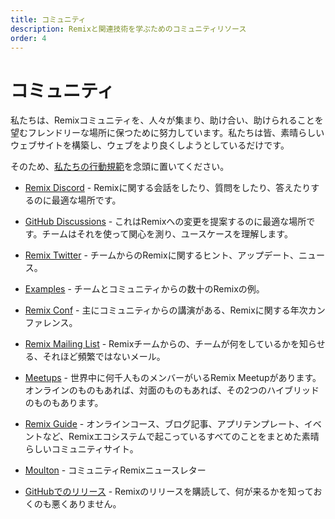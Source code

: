 ```yaml
---
title: コミュニティ
description: Remixと関連技術を学ぶためのコミュニティリソース
order: 4
---
```


# コミュニティ

私たちは、Remixコミュニティを、人々が集まり、助け合い、助けられることを望むフレンドリーな場所に保つために努力しています。私たちは皆、素晴らしいウェブサイトを構築し、ウェブをより良くしようとしているだけです。

そのため、[私たちの行動規範][our-code-of-conduct]を念頭に置いてください。

- [Remix Discord][remix-discord-server] - Remixに関する会話をしたり、質問をしたり、答えたりするのに最適な場所です。

- [GitHub Discussions][git-hub-discussions-forum] - これはRemixへの変更を提案するのに最適な場所です。チームはそれを使って関心を測り、ユースケースを理解します。

- [Remix Twitter][twitter] - チームからのRemixに関するヒント、アップデート、ニュース。

- [Examples][the-examples-repository] - チームとコミュニティからの数十のRemixの例。

- [Remix Conf][remix-conf] - 主にコミュニティからの講演がある、Remixに関する年次カンファレンス。

- [Remix Mailing List][official-remix-team-mailing-list] - Remixチームからの、チームが何をしているかを知らせる、それほど頻繁ではないメール。

- [Meetups][the-remix-meetup-page] - 世界中に何千人ものメンバーがいるRemix Meetupがあります。オンラインのものもあれば、対面のものもあれば、その2つのハイブリッドのものもあります。

- [Remix Guide][remix-guide] - オンラインコース、ブログ記事、アプリテンプレート、イベントなど、Remixエコシステムで起こっているすべてのことをまとめた素晴らしいコミュニティサイト。

- [Moulton][moulton] - コミュニティRemixニュースレター

- [GitHubでのリリース][releases-on-git-hub] - Remixのリリースを購読して、何が来るかを知っておくのも悪くありません。

[our-code-of-conduct]: https://github.com/remix-run/remix/blob/main/CODE_OF_CONDUCT.md
[remix-discord-server]: https://rmx.as/discord
[git-hub-discussions-forum]: https://github.com/remix-run/remix/discussions
[the-examples-repository]: https://github.com/remix-run/examples
[official-remix-team-mailing-list]: https://remix.run/newsletter
[moulton]: https://www.readmoulton.com
[releases-on-git-hub]: https://github.com/remix-run/remix/releases
[official]: ../tutorials/blog
[tutorials]: ../tutorials/jokes
[remix-conf]: /conf
[the-remix-meetup-page]: https://rmx.as/meetup
[remix-guide]: https://remix.guide
[twitter]: https://twitter.com/remix_run
